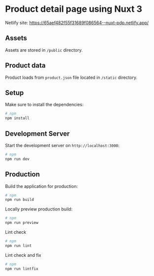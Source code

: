 # Product detail page using Nuxt 3

Netlify site: https://65aef482f55f31689f086564--nuxt-pdp.netlify.app/

## Assets
Assets are stored in `/public` directory.

## Product data
Product loads from `product.json` file located in `/static` directory.

## Setup

Make sure to install the dependencies:

```bash
# npm
npm install
```

## Development Server

Start the development server on `http://localhost:3000`:

```bash
# npm
npm run dev
```

## Production

Build the application for production:

```bash
# npm
npm run build
```

Locally preview production build:

```bash
# npm
npm run preview
```

Lint check

```bash
# npm
npm run lint
```

Lint check and fix

```bash
# npm
npm run lintfix
```
